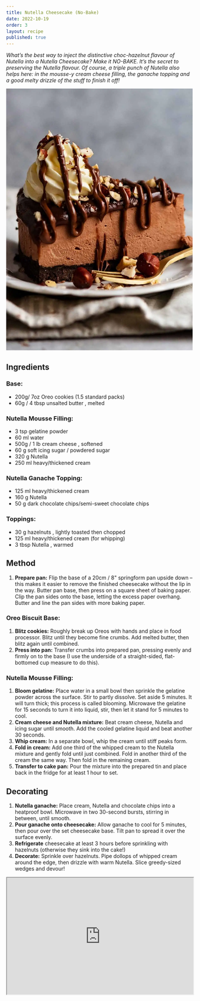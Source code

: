 ```yaml
---
title: Nutella Cheesecake (No-Bake)
date: 2022-10-19
order: 3
layout: recipe
published: true
---
```

*What’s the best way to inject the distinctive choc-hazelnut flavour of Nutella into a Nutella Cheesecake? Make it NO-BAKE. It’s the secret to preserving the Nutella flavour. Of course, a triple punch of Nutella also helps here: in the mousse-y cream cheese filling, the ganache topping and a good melty drizzle of the stuff to finish it off!*

![](../uploads/nutella-cheesecake_2.webp)

## I﻿ngredients

### Base:

* 200g/ 7oz Oreo cookies (1.5 standard packs)
* 60g / 4 tbsp unsalted butter , melted

### Nutella Mousse Filling:

* 3 tsp gelatine powder 
* 60 ml water
* 500g / 1 lb cream cheese , softened
* 60 g soft icing sugar / powdered sugar
* 320 g Nutella 
* 250 ml heavy/thickened cream

### Nutella Ganache Topping:

* 125 ml heavy/thickened cream
* 160 g Nutella
* 50 g dark chocolate chips/semi-sweet chocolate chips

### Toppings:

* 30 g hazelnuts , lightly toasted then chopped
* 125 ml heavy/thickened cream (for whipping)
* 3 tbsp Nutella , warmed

## M﻿ethod

1. **Prepare pan:** Flip the base of a 20cm / 8" springform pan upside down – this makes it easier to remove the finished cheesecake without the lip in the way. Butter pan base, then press on a square sheet of baking paper. Clip the pan sides onto the base, letting the excess paper overhang. Butter and line the pan sides with more baking paper.

### Oreo Biscuit Base:

1. **Blitz cookies:** Roughly break up Oreos with hands and place in food processor. Blitz until they become fine crumbs. Add melted butter, then blitz again until combined.
2. **Press into pan:** Transfer crumbs into prepared pan, pressing evenly and firmly on to the base (I use the underside of a straight-sided, flat-bottomed cup measure to do this).

### Nutella Mousse Filling:

1. **Bloom gelatine:** Place water in a small bowl then sprinkle the gelatine powder across the surface. Stir to partly dissolve. Set aside 5 minutes. It will turn thick; this process is called blooming. Microwave the gelatine for 15 seconds to turn it into liquid, stir, then let it stand for 5 minutes to cool.
2. **Cream cheese and Nutella mixture:** Beat cream cheese, Nutella and icing sugar until smooth. Add the cooled gelatine liquid and beat another 30 seconds.
3. **Whip cream:** In a separate bowl, whip the cream until stiff peaks form.
4. **Fold in cream:** Add one third of the whipped cream to the Nutella mixture and gently fold until just combined. Fold in another third of the cream the same way. Then fold in the remaining cream.
5. **Transfer to cake pan:** Pour the mixture into the prepared tin and place back in the fridge for at least 1 hour to set.

## Decorating

1. **Nutella ganache:** Place cream, Nutella and chocolate chips into a heatproof bowl. Microwave in two 30-second bursts, stirring in between, until smooth.
2. **Pour ganache onto cheesecake:** Allow ganache to cool for 5 minutes, then pour over the set cheesecake base. Tilt pan to spread it over the surface evenly.
3. **Refrigerate** cheesecake at least 3 hours before sprinkling with hazelnuts (otherwise they sink into the cake!)
4. **Decorate:** Sprinkle over hazelnuts. Pipe dollops of whipped cream around the edge, then drizzle with warm Nutella. Slice greedy-sized wedges and devour!

<div class="video-box"><iframe width="100%" height="315" src="https://www.youtube.com/embed/sX_Q-90Eo3Q?rel=0" allow="accelerometer; autoplay; encrypted-media; gyroscope; picture-in-picture" allowfullscreen></iframe></div>